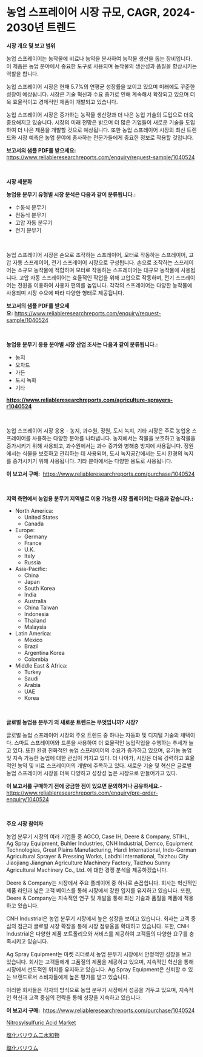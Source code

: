 <p><h1>농업 스프레이어 시장 규모, CAGR, 2024-2030년 트렌드</h1></p><p><strong>시장 개요 및 보고 범위</strong></p>
<p><p>농업 스프레이어는 농작물에 비료나 농약을 분사하여 농작물 생산을 돕는 장비입니다. 이 제품은 농업 분야에서 중요한 도구로 사용되며 농작물의 생산성과 품질을 향상시키는 역할을 합니다. </p><p>농업 스프레이어 시장은 현재 5.7%의 연평균 성장률을 보이고 있으며 미래에도 꾸준한 성장이 예상됩니다. 시장은 기술 혁신과 수요 증가로 인해 계속해서 확장되고 있으며 더욱 효율적이고 경제적인 제품이 개발되고 있습니다. </p><p>농업 스프레이어 시장은 증가하는 농작물 생산량과 더 나은 농업 기술의 도입으로 더욱 중요해지고 있습니다. 시장의 미래 전망은 밝으며 더 많은 기업들이 새로운 기술을 도입하여 더 나은 제품을 개발할 것으로 예상됩니다. 또한 농업 스프레이어 시장의 최신 트렌드와 시장 예측은 농업 분야에 종사하는 전문가들에게 중요한 정보로 작용할 것입니다.</p></p>
<p><strong>보고서의 샘플 PDF를 받으세요:</strong> <a href="https://www.reliableresearchreports.com/enquiry/request-sample/1040524">https://www.reliableresearchreports.com/enquiry/request-sample/1040524</a></p>
<p>&nbsp;</p>
<p><strong>시장 세분화</strong></p>
<p><strong>농업용 분무기 유형별 시장 분석은 다음과 같이 분류됩니다.:</strong></p>
<p><ul><li>수동식 분무기</li><li>전동식 분무기</li><li>고압 자동 분무기</li><li>전기 분무기</li></ul></p>
<p>&nbsp;</p>
<p><p>농업 스프레이어 시장은 손으로 조작하는 스프레이어, 모터로 작동하는 스프레이어, 고압 자동 스프레이어, 전기 스프레이어 시장으로 구성됩니다. 손으로 조작하는 스프레이어는 소규모 농작물에 적합하며 모터로 작동하는 스프레이어는 대규모 농작물에 사용됩니다. 고압 자동 스프레이어는 효율적인 작업을 위해 고압으로 작동하며, 전기 스프레이어는 전원을 이용하여 사용자 편의를 높입니다. 각각의 스프레이어는 다양한 농작물에 사용되며 시장 수요에 따라 다양한 형태로 제공됩니다.</p></p>
<p><strong>보고서의 샘플 PDF를 받으세요:</strong>&nbsp;<a href="https://www.reliableresearchreports.com/enquiry/request-sample/1040524">https://www.reliableresearchreports.com/enquiry/request-sample/1040524</a></p>
<p>&nbsp;</p>
<p><strong> 농업용 분무기 응용 분야별 시장 산업 조사는 다음과 같이 분류됩니다.:</strong></p>
<p><ul><li>농지</li><li>오차드</li><li>가든</li><li>도시 녹화</li><li>기타</li></ul></p>
<p><strong><a href="https://www.reliableresearchreports.com/agriculture-sprayers-r1040524">https://www.reliableresearchreports.com/agriculture-sprayers-r1040524</a></strong></p>
<p>&nbsp;</p>
<p><p>농업 스프레이어 시장 응용 - 농지, 과수원, 정원, 도시 녹지, 기타 시장은 주로 농업용 스프레이어를 사용하는 다양한 분야를 나타냅니다. 농지에서는 작물을 보호하고 농작물을 증가시키기 위해 사용되고, 과수원에서는 과수 증가와 병해충 방지에 사용됩니다. 정원에서는 식물을 보호하고 관리하는 데 사용되며, 도시 녹지공간에서는 도시 환경의 녹지를 증가시키기 위해 사용됩니다. 기타 분야에서는 다양한 용도로 사용됩니다.</p></p>
<p><strong>이 보고서 구매:</strong>&nbsp; <a href="https://www.reliableresearchreports.com/purchase/1040524">https://www.reliableresearchreports.com/purchase/1040524</a></p>
<p>&nbsp;</p>
<p><strong>지역 측면에서 농업용 분무기 지역별로 이용 가능한 시장 플레이어는 다음과 같습니다.:</strong></p>
<p><ul>
    <li>
        North America:
        <ul>
            <li>United States</li>
            <li>Canada</li>
        </ul>
    </li>
    <li>
        Europe:
        <ul>
            <li>Germany</li>
            <li>France</li>
            <li>U.K.</li>
            <li>Italy</li>
            <li>Russia</li>
        </ul>
    </li>
    <li>
        Asia-Pacific:
        <ul>
            <li>China</li>
            <li>Japan</li>
            <li>South Korea</li>
            <li>India</li>
            <li>Australia</li>
            <li>China Taiwan</li>
            <li>Indonesia</li>
            <li>Thailand</li>
            <li>Malaysia</li>
        </ul>
    </li>
    <li>
        Latin America:
        <ul>
            <li>Mexico</li>
            <li>Brazil</li>
            <li>Argentina Korea</li>
            <li>Colombia</li>
        </ul>
    </li>
    <li>
        Middle East & Africa:
        <ul>
            <li>Turkey</li>
            <li>Saudi</li>
            <li>Arabia</li>
            <li>UAE</li>
            <li>Korea</li>
        </ul>
    </li>
    </ul></p>
<p>&nbsp;</p>
<p><strong>글로벌 농업용 분무기 의 새로운 트렌드는 무엇입니까? 시장?</strong></p>
<p><p>글로벌 농업 스프레이어 시장의 주요 트렌드 중 하나는 자동화 및 디지털 기술의 채택이다. 스마트 스프레이어와 드론을 사용하여 더 효율적인 농업작업을 수행하는 추세가 늘고 있다. 또한 환경 친화적인 농업 스프레이어의 수요가 증가하고 있으며, 유기농 농업 및 지속 가능한 농업에 대한 관심이 커지고 있다. 더 나아가, 시장은 더욱 강력하고 효율적인 농약 및 비료 스프레이어의 개발에 주목하고 있다. 새로운 기술 및 혁신은 글로벌 농업 스프레이어 시장을 더욱 다양하고 성장성 높은 시장으로 만들어가고 있다.</p></p>
<p><strong>이 보고서를 구매하기 전에 궁금한 점이 있으면 문의하거나 공유하세요.</strong>- <a href="https://www.reliableresearchreports.com/enquiry/pre-order-enquiry/1040524">https://www.reliableresearchreports.com/enquiry/pre-order-enquiry/1040524</a></p>
<p>&nbsp;</p>
<p><strong>주요 시장 참여자</strong></p>
<p><p>농업 분무기 시장의 여러 기업들 중 AGCO, Case IH, Deere & Company, STIHL, Ag Spray Equipment, Buhler Industries, CNH Industrial, Demco, Equipment Technologies, Great Plains Manufacturing, Hardi International, Indo-German Agricultural Sprayer & Pressing Works, Labdhi International, Taizhou City Jiaojiang Jiangnan Agriculture Machinery Factory, Taizhou Sunny Agricultural Machinery Co., Ltd. 에 대한 경쟁 분석을 제공하겠습니다.</p><p>Deere & Company는 시장에서 주요 플레이어 중 하나로 손꼽힙니다. 회사는 혁신적인 제품 라인과 넓은 고객 베이스를 통해 시장에서 강한 입지를 유지하고 있습니다. 또한, Deere & Company는 지속적인 연구 및 개발을 통해 최신 기술과 품질을 제품에 적용하고 있습니다.</p><p>CNH Industrial은 농업 분무기 시장에서 높은 성장을 보이고 있습니다. 회사는 고객 중심의 접근과 글로벌 시장 확장을 통해 시장 점유율을 확대하고 있습니다. 또한, CNH Industrial은 다양한 제품 포트폴리오와 서비스를 제공하여 고객들의 다양한 요구를 충족시키고 있습니다.</p><p>Ag Spray Equipment는 마켓 리더로서 농업 분무기 시장에서 안정적인 성장을 보고 있습니다. 회사는 고객들에게 고품질의 제품을 제공하고 있으며, 지속적인 혁신을 통해 시장에서 선도적인 위치를 유지하고 있습니다. Ag Spray Equipment은 신뢰할 수 있는 브랜드로서 소비자들에게 높은 평가를 받고 있습니다.</p><p>이러한 회사들은 각자의 방식으로 농업 분무기 시장에서 성공을 거두고 있으며, 지속적인 혁신과 고객 중심의 전략을 통해 성장을 지속하고 있습니다.</p></p>
<p><strong>이 보고서 구매:</strong>&nbsp;&nbsp;<a href="https://www.reliableresearchreports.com/purchase/1040524">https://www.reliableresearchreports.com/purchase/1040524</a></p>
<p><p><a href="https://circular-yam-9b9.notion.site/Nitrosylsulfuric-Acid-Market-with-the-goal-of-estimating-the-market-size-and-future-growth-potential-826f5fc9d8ec431c8c5c8a4a0433ccc1">Nitrosylsulfuric Acid Market</a></p><p><a href="https://github.com/marbadji/Market-Research-Report-List-1/blob/main/724420719344.md">塩化バリウム二水和物</a></p><p><a href="https://github.com/KaydenJohns1964/Market-Research-Report-List-1/blob/main/517387119345.md">塩化バリウム</a></p></p>